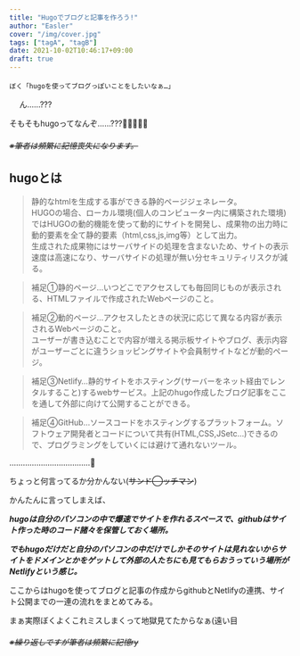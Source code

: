 ```yaml
---
title: "Hugoでブログと記事を作ろう!"
author: "Easler"
cover: "/img/cover.jpg"
tags: ["tagA", "tagB"]
date: 2021-10-02T10:46:17+09:00
draft: true
---
```


`ぼく「hugoを使ってブログっぽいことをしたいなぁ…」`　

　
ん……???


そもそもhugoってなんぞ……???🤔🤔🤔🤔🤔

###### ~~※筆者は頻繁に記憶喪失になります。~~

## hugoとは

>静的なhtmlを生成する事ができる静的ページジェネレータ。               
HUGOの場合、ローカル環境(個人のコンピューター内に構築された環境)ではHUGOの動的機能を使って動的にサイトを開発し、成果物の出力時に動的要素を全て静的要素（html,css,js,img等）として出力。  
生成された成果物にはサーバサイドの処理を含まないため、サイトの表示速度は高速になり、サーバサイドの処理が無い分セキュリティリスクが減る。

>補足①静的ページ…いつどこでアクセスしても毎回同じものが表示される、HTMLファイルで作成されたWebページのこと。

>補足②動的ページ…アクセスしたときの状況に応じて異なる内容が表示されるWebページのこと。                                          
ユーザーが書き込むことで内容が増える掲示板サイトやブログ、表示内容がユーザーごとに違うショッピングサイトや会員制サイトなどが動的ページ。

>補足③Netlify…静的サイトをホスティング(サーバーをネット経由でレンタルすること)するwebサービス。上記のhugo作成したブログ記事をここを通して外部に向けて公開することができる。

>補足④GitHub…ソースコードをホスティングするプラットフォーム。ソフトウェア開発者とコードについて共有(HTML,CSS,JSetc…)できるので、プログラミングをしていくには避けて通れないツール。


………………………………🤔

ちょっと何言ってるか分かんない(~~サンド◯ッチマン~~)

かんたんに言ってしまえば、

___hugoは自分のパソコンの中で爆速でサイトを作れるスペースで、githubはサイト作った時のコード諸々を保管しておく場所。___

___でもhugoだけだと自分のパソコンの中だけでしかそのサイトは見れないからサイトをドメインとかをゲットして外部の人たちにも見てもらおうっていう場所がNetlifyという感じ。___

ここからはhugoを使ってブログと記事の作成からgithubとNetlifyの連携、サイト公開までの一連の流れをまとめてみる。

まぁ実際ぼくよくこれミスしまくって地獄見てたからなぁ(遠い目

###### ~~※繰り返しですが筆者は頻繁に記憶ry~~

<!--more-->
